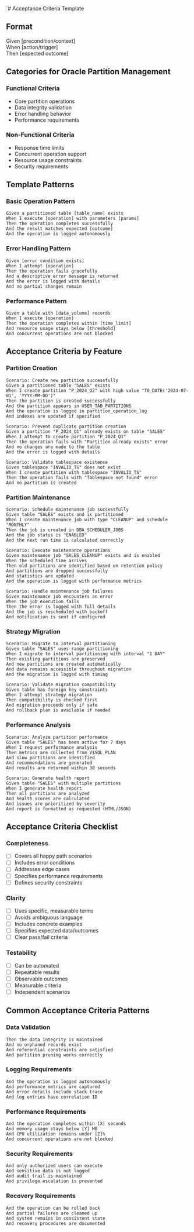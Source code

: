 `# Acceptance Criteria Template

## Format
Given [precondition/context]  
When [action/trigger]  
Then [expected outcome]

## Categories for Oracle Partition Management

### Functional Criteria
- Core partition operations
- Data integrity validation
- Error handling behavior
- Performance requirements

### Non-Functional Criteria
- Response time limits
- Concurrent operation support
- Resource usage constraints
- Security requirements

## Template Patterns

### Basic Operation Pattern
```
Given a partitioned table [table_name] exists
When I execute [operation] with parameters [params]
Then the operation completes successfully
And the result matches expected [outcome]
And the operation is logged autonomously
```

### Error Handling Pattern
```
Given [error condition exists]
When I attempt [operation]
Then the operation fails gracefully
And a descriptive error message is returned
And the error is logged with details
And no partial changes remain
```

### Performance Pattern
```
Given a table with [data_volume] records
When I execute [operation]
Then the operation completes within [time_limit]
And resource usage stays below [threshold]
And concurrent operations are not blocked
```

## Acceptance Criteria by Feature

### Partition Creation
```
Scenario: Create new partition successfully
Given a partitioned table "SALES" exists
When I create partition "P_2024_Q2" with high value "TO_DATE('2024-07-01', 'YYYY-MM-DD')"
Then the partition is created successfully
And the partition appears in USER_TAB_PARTITIONS
And the operation is logged in partition_operation_log
And indexes are updated if specified

Scenario: Prevent duplicate partition creation
Given a partition "P_2024_Q1" already exists on table "SALES"
When I attempt to create partition "P_2024_Q1"
Then the operation fails with "Partition already exists" error
And no changes are made to the table
And the error is logged with details

Scenario: Validate tablespace existence
Given tablespace "INVALID_TS" does not exist
When I create partition with tablespace "INVALID_TS"
Then the operation fails with "Tablespace not found" error
And no partition is created
```

### Partition Maintenance
```
Scenario: Schedule maintenance job successfully
Given table "SALES" exists and is partitioned
When I create maintenance job with type "CLEANUP" and schedule "MONTHLY"
Then the job is created in DBA_SCHEDULER_JOBS
And the job status is "ENABLED"
And the next run time is calculated correctly

Scenario: Execute maintenance operations
Given maintenance job "SALES_CLEANUP" exists and is enabled
When the scheduled time arrives
Then old partitions are identified based on retention policy
And partitions are dropped successfully
And statistics are updated
And the operation is logged with performance metrics

Scenario: Handle maintenance job failures
Given maintenance job encounters an error
When the job execution fails
Then the error is logged with full details
And the job is rescheduled with backoff
And notification is sent if configured
```

### Strategy Migration
```
Scenario: Migrate to interval partitioning
Given table "SALES" uses range partitioning
When I migrate to interval partitioning with interval "1 DAY"
Then existing partitions are preserved
And new partitions are created automatically
And data remains accessible throughout migration
And the migration is logged with timing

Scenario: Validate migration compatibility
Given table has foreign key constraints
When I attempt strategy migration
Then compatibility is checked first
And migration proceeds only if safe
And rollback plan is available if needed
```

### Performance Analysis
```
Scenario: Analyze partition performance
Given table "SALES" has been active for 7 days
When I request performance analysis
Then metrics are collected from V$SQL_PLAN
And slow partitions are identified
And recommendations are generated
And results are returned within 30 seconds

Scenario: Generate health report
Given table "SALES" with multiple partitions
When I generate health report
Then all partitions are analyzed
And health scores are calculated
And issues are prioritized by severity
And report is formatted as requested (HTML/JSON)
```

## Acceptance Criteria Checklist

### Completeness
- [ ] Covers all happy path scenarios
- [ ] Includes error conditions
- [ ] Addresses edge cases
- [ ] Specifies performance requirements
- [ ] Defines security constraints

### Clarity
- [ ] Uses specific, measurable terms
- [ ] Avoids ambiguous language
- [ ] Includes concrete examples
- [ ] Specifies expected data/outcomes
- [ ] Clear pass/fail criteria

### Testability
- [ ] Can be automated
- [ ] Repeatable results
- [ ] Observable outcomes
- [ ] Measurable criteria
- [ ] Independent scenarios

## Common Acceptance Criteria Patterns

### Data Validation
```
Then the data integrity is maintained
And no orphaned records exist
And referential constraints are satisfied
And partition pruning works correctly
```

### Logging Requirements
```
And the operation is logged autonomously
And performance metrics are captured
And error details include stack trace
And log entries have correlation ID
```

### Performance Requirements
```
And the operation completes within [X] seconds
And memory usage stays below [Y] MB
And CPU utilization remains under [Z]%
And concurrent operations are not blocked
```

### Security Requirements
```
And only authorized users can execute
And sensitive data is not logged
And audit trail is maintained
And privilege escalation is prevented
```

### Recovery Requirements
```
And the operation can be rolled back
And partial failures are cleaned up
And system remains in consistent state
And recovery procedures are documented
```
